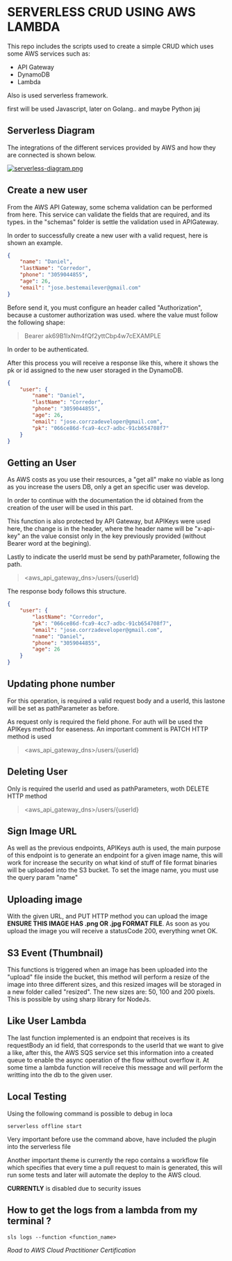 # SERVERLESS CRUD USING AWS LAMBDA

This repo includes the scripts used to create a simple CRUD which uses some AWS services such as:

- API Gateway
- DynamoDB
- Lambda

Also is used serverless framework.

first will be used Javascript, later on Golang.. and maybe Python jaj

## Serverless Diagram

The integrations of the different services provided by AWS and how they are connected is shown below.

[![serverless-diagram.png](https://i.postimg.cc/VsX4fHmg/serverless-diagram.png)](https://postimg.cc/yWY0njJ3)


## Create a new user

From the AWS API Gateway, some schema validation can be performed from here. This service can  validate the fields that are required, and its types. in the "schemas" folder is settle the validation used in APIGateway.

In order to successfully create a new user with a valid request, here is shown an example.

```json
{
    "name": "Daniel",
    "lastName": "Corredor",
    "phone": "3059044855",
    "age": 26,
    "email": "jose.bestemailever@gmail.com"
}
```

Before  send it, you must configure an header called "Authorization", because a customer authorization was used. where the value must follow the following shape:
>Bearer ak69B1IxNm4fQf2yttCbp4w7cEXAMPLE

In order to be authenticated.

After this process you will receive a response like this, where it shows the pk or id assigned to the new user storaged in the DynamoDB.

```json
{
    "user": {
        "name": "Daniel",
        "lastName": "Corredor",
        "phone": "3059044855",
        "age": 26,
        "email": "jose.corrzadeveloper@gmail.com",
        "pk": "066ce86d-fca9-4cc7-adbc-91cb654708f7"
    }
}
```

## Getting an User

As AWS costs as you use  their resources, a "get all" make no viable as long as you increase the users DB, only a get an specific user was develop.

In order to continue with the documentation the  id obtained from the creation of the user will be used in this part.

This function is also protected by API Gateway, but APIKeys were used here, the change is in the header, where the header name will be "x-api-key" an the value consist only in the key previously provided (without Bearer word at the begining).

Lastly to indicate the userId  must be send by pathParameter, following  the path.

> <aws_api_gateway_dns>/users/{userId}

The response body follows this structure.

```json
{
    "user": {
        "lastName": "Corredor",
        "pk": "066ce86d-fca9-4cc7-adbc-91cb654708f7",
        "email": "jose.corrzadeveloper@gmail.com",
        "name": "Daniel",
        "phone": "3059044855",
        "age": 26
    }
}
```

## Updating phone number

For this operation, is required a valid request body and a userId, this lastone will be set as pathParameter as before.

As request only is required the field phone. For auth  will be used the  APIKeys method for easeness. An important comment is PATCH HTTP method is used

> <aws_api_gateway_dns>/users/{userId}

## Deleting User

Only is required the userId and used as pathParameters, woth DELETE HTTP method

> <aws_api_gateway_dns>/users/{userId}

## Sign Image URL

As well as the previous endpoints, APIKeys auth is used, the main purpose of this endpoint is to generate an endpoint for a given image name, this will work for increase the security on what kind of stuff of file format binaries will be uploaded into the S3 bucket.
To set the image name, you must use the query param "name"

## Uploading image

With the given URL, and PUT HTTP method you can upload the image **ENSURE THIS IMAGE HAS .png OR .jpg FORMAT FILE**. As soon as you upload the image you will receive a statusCode 200, everything wnet OK.

## S3 Event (Thumbnail)
This functions is triggered when an image has been uploaded into the "upload" file inside the bucket, this method will perform a resize of the image into three different sizes, and this resized images will be storaged in a new folder called "resized". The new sizes are: 50, 100 and 200 pixels. This is possible by using sharp library for NodeJs.

## Like User Lambda

The last function implemented is an endpoint that receives is its requestBody an id field, that corresponds to the userId that we want to give a like, after this, the AWS SQS service set this information into a created queue to enable the async operation of the flow without overflow it.  At some time a lambda function will  receive this message and will perform the writting into the db to the given user.


## Local Testing

Using the following command is possible to debug in loca

`serverless offline start`

Very important before use the command above, have included the plugin into the serverless file

Another important theme is currently the repo contains a workflow file which specifies that every time a pull request to main is generated, this will run some tests and later will automate the deploy to the AWS cloud.

**CURRENTLY** is disabled due to security issues


## How to get the logs from a lambda from my terminal ?

`sls logs --function <function_name>`

*Road to AWS Cloud Practitioner Certification*